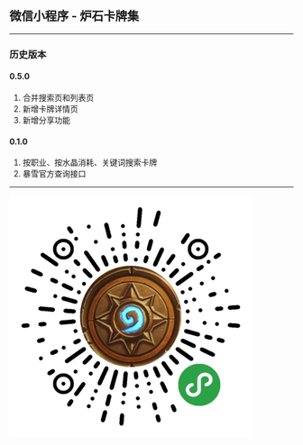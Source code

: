 ## 微信小程序 - 炉石卡牌集

---

### 历史版本

#### 0.5.0
1. 合并搜索页和列表页
2. 新增卡牌详情页
3. 新增分享功能

#### 0.1.0
1. 按职业、按水晶消耗、关键词搜索卡牌
2. 暴雪官方查询接口

---

![](/wxappcode.jpg)